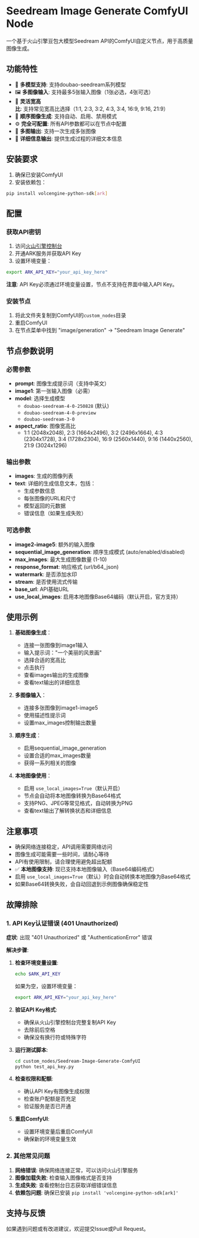 # Seedream Image Generate ComfyUI Node

一个基于火山引擎豆包大模型Seedream API的ComfyUI自定义节点，用于高质量图像生成。

## 功能特性

- 🎨 **多模型支持**: 支持doubao-seedream系列模型
- 🖼️ **多图像输入**: 支持最多5张输入图像（1张必选，4张可选）
- 📐 **灵活宽高比**: 支持常见宽高比选择（1:1, 2:3, 3:2, 4:3, 3:4, 16:9, 9:16, 21:9）
- 🔄 **顺序图像生成**: 支持自动、启用、禁用模式
- ⚙️ **完全可配置**: 所有API参数都可以在节点中配置
- 🎯 **多图输出**: 支持一次生成多张图像
- 📄 **详细信息输出**: 提供生成过程的详细文本信息

## 安装要求

1. 确保已安装ComfyUI
2. 安装依赖包：
```bash
pip install volcengine-python-sdk[ark]
```

## 配置

### 获取API密钥
1. 访问[火山引擎控制台](https://console.volcengine.com/)
2. 开通ARK服务并获取API Key
3. 设置环境变量：
```bash
export ARK_API_KEY="your_api_key_here"
```
**注意**: API Key必须通过环境变量设置，节点不支持在界面中输入API Key。

### 安装节点
1. 将此文件夹复制到ComfyUI的`custom_nodes`目录
2. 重启ComfyUI
3. 在节点菜单中找到 "image/generation" → "Seedream Image Generate"

## 节点参数说明

### 必需参数
- **prompt**: 图像生成提示词（支持中英文）
- **image1**: 第一张输入图像（必需）
- **model**: 选择生成模型
  - `doubao-seedream-4-0-250828` (默认)
  - `doubao-seedream-4-0-preview`
  - `doubao-seedream-3-0`
- **aspect_ratio**: 图像宽高比
  - 1:1 (2048x2048), 2:3 (1664x2496), 3:2 (2496x1664), 4:3 (2304x1728), 3:4 (1728x2304), 16:9 (2560x1440), 9:16 (1440x2560), 21:9 (3024x1296)

### 输出参数
- **images**: 生成的图像列表
- **text**: 详细的生成信息文本，包括：
  - 生成参数信息
  - 每张图像的URL和尺寸
  - 模型返回的元数据
  - 错误信息（如果生成失败）

### 可选参数
- **image2-image5**: 额外的输入图像
- **sequential_image_generation**: 顺序生成模式 (auto/enabled/disabled)
- **max_images**: 最大生成图像数量 (1-10)
- **response_format**: 响应格式 (url/b64_json)
- **watermark**: 是否添加水印
- **stream**: 是否使用流式传输
- **base_url**: API基础URL
- **use_local_images**: 启用本地图像Base64编码（默认开启，官方支持）

## 使用示例

1. **基础图像生成**：
   - 连接一张图像到image1输入
   - 输入提示词："一个美丽的风景画"
   - 选择合适的宽高比
   - 点击执行
   - 查看images输出的生成图像
   - 查看text输出的详细信息

2. **多图像输入**：
   - 连接多张图像到image1-image5
   - 使用描述性提示词
   - 设置max_images控制输出数量

3. **顺序生成**：
   - 启用sequential_image_generation
   - 设置合适的max_images数量
   - 获得一系列相关的图像

4. **本地图像使用**：
   - 启用 `use_local_images=True`（默认开启）
   - 节点会自动将本地图像转换为Base64格式
   - 支持PNG、JPEG等常见格式，自动转换为PNG
   - 查看text输出了解转换状态和详细信息

## 注意事项

- 确保网络连接稳定，API调用需要网络访问
- 图像生成可能需要一些时间，请耐心等待
- API有使用限制，请合理使用避免超出配额
- ✅ **本地图像支持**: 现已支持本地图像输入（Base64编码格式）
- 启用 `use_local_images=True`（默认）时会自动转换本地图像为Base64格式
- 如果Base64转换失败，会自动回退到示例图像确保稳定性

## 故障排除

### 1. API Key认证错误 (401 Unauthorized)

**症状**: 出现 "401 Unauthorized" 或 "AuthenticationError" 错误

**解决步骤**:
1. **检查环境变量设置**:
   ```bash
   echo $ARK_API_KEY
   ```
   如果为空，设置环境变量：
   ```bash
   export ARK_API_KEY="your_api_key_here"
   ```

2. **验证API Key格式**:
   - 确保从火山引擎控制台完整复制API Key
   - 去除前后空格
   - 确保没有换行符或特殊字符

3. **运行测试脚本**:
   ```bash
   cd custom_nodes/Seedream-Image-Generate-ComfyUI
   python test_api_key.py
   ```

4. **检查权限和配额**:
   - 确认API Key有图像生成权限
   - 检查账户配额是否充足
   - 验证服务是否已开通

5. **重启ComfyUI**:
   - 设置环境变量后重启ComfyUI
   - 确保新的环境变量生效

### 2. 其他常见问题

1. **网络错误**: 确保网络连接正常，可以访问火山引擎服务
2. **图像加载失败**: 检查输入图像格式是否支持
3. **生成失败**: 查看控制台日志获取详细错误信息
4. **依赖包问题**: 确保已安装 `pip install 'volcengine-python-sdk[ark]'`

## 支持与反馈

如果遇到问题或有改进建议，欢迎提交Issue或Pull Request。

